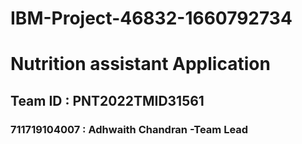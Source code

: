 # IBM-Project-46832-1660792734
# Nutrition assistant Application
## Team ID : PNT2022TMID31561

### 711719104007 : Adhwaith Chandran -Team Lead
### 
